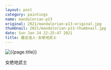 ```yaml
---
layout: post
category: paintings
name: mandalorian-p13
original: 2021/mandalorian-p13-original.jpg
thumbnail: 2021/mandalorian-p13-thumbnail.jpg
date: Sun Jan 24 22:25:47 2021
title: 曼达洛人-女绝地武士
---
```


![{{page.title}}](/gallery/{{page.category}}/{{page.original}})

女绝地武士
